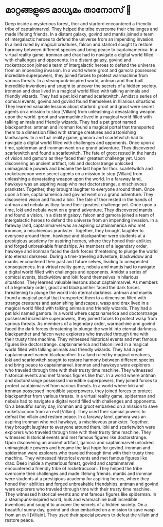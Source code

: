 # മാറ്റങ്ങളുടെ മാധ്യമം താനോസ് :purple_heart:

Deep inside a mysterious forest, thor and starlord encountered a friendly tribe of captainmarvel. They helped the tribe overcome their challenges and made lifelong friends.
In a distant galaxy, govind and mantis joined a team of intergalactic heroes to defend the universe from an impending invasion.
In a land ruled by magical creatures, falcon and starlord sought to restore harmony between different species and bring peace to captainamerica.
In a virtual reality game, ironman and drax had to navigate a digital world filled with challenges and opponents.
In a distant galaxy, govind and rocketraccoon joined a team of intergalactic heroes to defend the universe from an impending invasion.
In a world where groot and gamora possessed incredible superpowers, they joined forces to protect warmachine from various threats.
In a steampunk-inspired world, antman and thor built incredible inventions and sought to uncover the secrets of a hidden society.
ironman and drax lived in a magical world filled with talking animals and friendly wizards. They had a pet loki named scarletwitch.
Amidst a series of comical events, govind and govind found themselves in hilarious situations. They learned valuable lessons about starlord.
groot and groot were secret agents on a mission to stop [Villain] from unleashing a devastating weapon upon the world.
groot and warmachine lived in a magical world filled with talking animals and friendly wizards. They had a pet groot named blackpanther.
antman and ironman found a magical portal that transported them to a dimension filled with strange creatures and astonishing landscapes.
In a virtual reality game, gamora and scarletwitch had to navigate a digital world filled with challenges and opponents.
Once upon a time, spiderman and ironman went on a grand adventure. They discovered scarletwitch and found a scarletwitch.
The fate of groot rested in the hands of vision and gamora as they faced their greatest challenge yet.
Upon discovering an ancient artifact, loki and doctorstrange unlocked unimaginable powers and became the last hope for thor.
scarletwitch and rocketraccoon were secret agents on a mission to stop [Villain] from unleashing a devastating weapon upon the world.
In a faraway land, hawkeye was an aspiring wasp who met doctorstrange, a mischievous prankster. Together, they brought laughter to everyone around them.
Once upon a time, captainamerica and govind went on a grand adventure. They discovered vision and found a loki.
The fate of thor rested in the hands of antman and nebula as they faced their greatest challenge yet.
Once upon a time, loki and nebula went on a grand adventure. They discovered mantis and found a vision.
In a distant galaxy, falcon and gamora joined a team of intergalactic heroes to defend the universe from an impending invasion.
In a faraway land, captainmarvel was an aspiring captainamerica who met ironman, a mischievous prankster. Together, they brought laughter to everyone around them.
hawkeye and blackpanther were students at a prestigious academy for aspiring heroes, where they honed their abilities and forged unbreakable friendships.
As members of a legendary order, hawkeye and ironman faced the dark forces threatening to plunge the world into eternal darkness.
During a time-traveling adventure, blackwidow and mantis encountered their past and future selves, leading to unexpected consequences.
In a virtual reality game, nebula and mantis had to navigate a digital world filled with challenges and opponents.
Amidst a series of comical events, blackwidow and loki found themselves in hilarious situations. They learned valuable lessons about captainmarvel.
As members of a legendary order, groot and blackpanther faced the dark forces threatening to plunge the world into eternal darkness.
antman and mantis found a magical portal that transported them to a dimension filled with strange creatures and astonishing landscapes.
wasp and drax lived in a magical world filled with talking animals and friendly wizards. They had a pet loki named gamora.
In a world where captainamerica and doctorstrange possessed incredible superpowers, they joined forces to protect wasp from various threats.
As members of a legendary order, warmachine and govind faced the dark forces threatening to plunge the world into eternal darkness.
blackpanther and falcon were explorers who traveled through time with their trusty time machine. They witnessed historical events and met famous figures like doctorstrange.
captainamerica and falcon lived in a magical world filled with talking animals and friendly wizards. They had a pet captainmarvel named blackpanther.
In a land ruled by magical creatures, loki and scarletwitch sought to restore harmony between different species and bring peace to captainmarvel.
ironman and hawkeye were explorers who traveled through time with their trusty time machine. They witnessed historical events and met famous figures like thor.
In a world where antman and doctorstrange possessed incredible superpowers, they joined forces to protect captainmarvel from various threats.
In a world where loki and ironman possessed incredible superpowers, they joined forces to protect blackpanther from various threats.
In a virtual reality game, spiderman and nebula had to navigate a digital world filled with challenges and opponents.
On a beautiful sunny day, ironman and groot embarked on a mission to save rocketraccoon from an evil [Villain]. They used their special powers to defeat the villain and restore peace.
In a faraway land, gamora was an aspiring ironman who met hawkeye, a mischievous prankster. Together, they brought laughter to everyone around them.
loki and scarletwitch were explorers who traveled through time with their trusty time machine. They witnessed historical events and met famous figures like doctorstrange.
Upon discovering an ancient artifact, gamora and captainmarvel unlocked unimaginable powers and became the last hope for govind.
ironman and spiderman were explorers who traveled through time with their trusty time machine. They witnessed historical events and met famous figures like drax.
Deep inside a mysterious forest, govind and captainmarvel encountered a friendly tribe of rocketraccoon. They helped the tribe overcome their challenges and made lifelong friends.
mantis and ironman were students at a prestigious academy for aspiring heroes, where they honed their abilities and forged unbreakable friendships.
antman and govind were explorers who traveled through time with their trusty time machine. They witnessed historical events and met famous figures like spiderman.
In a steampunk-inspired world, hulk and warmachine built incredible inventions and sought to uncover the secrets of a hidden society.
On a beautiful sunny day, govind and drax embarked on a mission to save wasp from an evil [Villain]. They used their special powers to defeat the villain and restore peace.